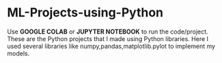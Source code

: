 # ML-Projects-using-Python
Use **GOOGLE COLAB** or **JUPYTER NOTEBOOK** to run the code/project.
These are the Python projects that I made using Python libraries.
Here I used several libraries like numpy,pandas,matplotlib.pylot to implement my models.
